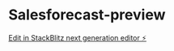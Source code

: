 # Salesforecast-preview

[Edit in StackBlitz next generation editor ⚡️](https://stackblitz.com/~/github.com/jbjs5820/Salesforecast-preview)